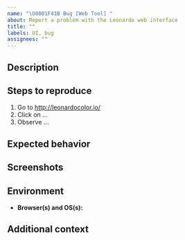 ```yaml
---
name: "\U0001F41B Bug [Web Tool] "
about: Report a problem with the Leonardo web interface
title: ""
labels: UI, bug
assignees: ""
---
```


## Description

<!-- Describe the problem you're having -->

## Steps to reproduce

1. Go to http://leonardocolor.io/
2. Click on ...
3. Observe ...

## Expected behavior

<!-- Describe what you expected to happen -->

## Screenshots

<!-- If applicable, add screenshots to help explain the problem -->

## Environment

- **Browser(s) and OS(s):** <!-- Chrome 75.0.3770.142 on Win 10 -->

## Additional context

<!-- Provide any additional information that might help us debug the issue -->
